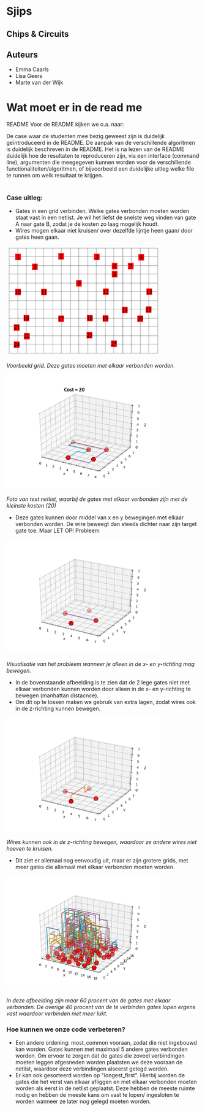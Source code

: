 
# Sjips
## Chips & Circuits

## Auteurs
* Emma Caarls
* Lisa Geers
* Marte van der Wijk

# Wat moet er in de read me
README
Voor de README kijken we o.a. naar:

De case waar de studenten mee bezig geweest zijn is duidelijk geïntroduceerd in de README.
De aanpak van de verschillende algoritmen is duidelijk beschreven in de README.
Het is na lezen van de README duidelijk hoe de resultaten te reproduceren zijn, via een interface (command line), argumenten die meegegeven kunnen worden voor de verschillende functionaliteiten/algoritmen, of bijvoorbeeld een duidelijke uitleg welke file te runnen om welk resultaat te krijgen.
# 

### Case uitleg:

* Gates in een grid verbinden. Welke gates verbonden moeten worden staat vast in een netlist. Je wil het liefst de snelste weg vinden van gate A naar gate B, zodat je de kosten zo laag mogelijk houdt.
* Wires mogen elkaar niet kruisen/ over dezelfde lijntje heen gaan/ door gates heen gaan.

<img src="doc/grid_uitleg.PNG" alt="grid_uitleg" width="400px">

*Voorbeeld grid. Deze gates moeten met elkaar verbonden worden.*


<img src="doc/test.png" alt="test plaatje" width="400px">

*Foto van test netlist, waarbij de gates met elkaar verbonden zijn met de kleinste kosten (20)* 

* Deze gates kunnen door middel van x en y bewegingen met elkaar verbonden worden. De wire beweegt dan steeds dichter naar zijn target gate toe. Maar LET OP! Probleem

<img src="doc/probleem_plaatje.png" alt="probleem plaatje" width="400px">

*Visualisatie van het probleem wanneer je alleen in de x- en y-richting mag bewegen.*

* In de bovenstaande afbeelding is te zien dat de 2 lege gates niet met elkaar verbonden kunnen worden door alleen in de x- en y-richting te bewegen (manhattan distacnce).
* Om dit op te lossen maken we gebruik van extra lagen, zodat wires ook in de z-richting kunnen bewegen.

<img src="doc/oplossing_probleem.png" alt="oplossing voor het probleem" width="400px">

*Wires kunnen ook in de z-richting bewegen, waardoor ze andere wires niet hoeven te kruisen.*


* Dit ziet er allemaal nog eenvoudig uit, maar er zijn grotere grids, met meer gates die allemaal met elkaar verbonden moeten worden. 

<img src="doc/60procent.png" alt="60procent" width="400px">

*In deze afbeelding zijn maar 60 procent van de gates met elkaar verbonden. De overige 40 procent van de te verbinden gates lopen ergens vast waardoor verbinden niet meer lukt.*

### Hoe kunnen we onze code verbeteren?

* Een andere ordening: most_common vooraan, zodat die niet ingebouwd kan worden. Gates kunnen met maximaal 5 andere gates verbonden worden. Om ervoor te zorgen dat de gates die zoveel verbindingen moeten leggen afgesneden worden plaatsten we deze vooraan de netlist, waardoor deze verbindingen alseerst gelegd worden.
* Er kan ook gesorteerd worden op "longest_first". Hierbij worden de gates die het verst van elkaar afliggen en met elkaar verbonden moeten worden als eerst in de netlist geplaatst. Deze hebben de meeste ruimte nodig en hebben de meeste kans om vast te lopen/ ingesloten te worden wanneer ze later nog gelegd moeten worden. 